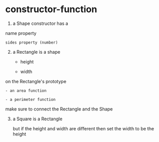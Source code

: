 # constructor-function


1. a Shape constructor has a 
  
  name property

	sides property (number)

2. a Rectangle is a shape
	
	- height

	- width

on the Rectangle's prototype 

	- an area function

	- a perimeter function

make sure to connect the Rectangle and the Shape

3. a Square is a Rectangle

	but if the height and width are different then set the width to be the height 
